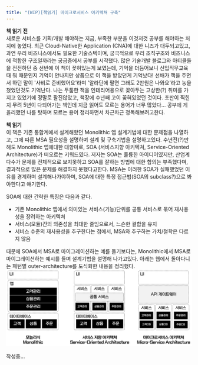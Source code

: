 ```yaml
---
title: "(WIP)[책읽기] 마이크로서비스 아키텍쳐 구축"
---
```


**책 읽기 전**<br/>
새로운 서비스를 기획/개발 해야하는 지금, 부족한 부분을 이것저것 공부를 해야하는 처지에 놓였다. 최근 Cloud-Native한 Application (CNA)에 대한 니즈가 대두되고있고, 과연 우리 비즈니스에서도 필요한 기술스텍이며, 궁극적으로 우리 조직구조와 비즈니스에 적합한 구조일까라는 궁금증에서 공부를 시작했다. 많은 기술개발 블로그와 아티클들을 전전하던 중 선반에 이 책이 꽂혀있는게 보였는데, 기억을 더듬어보니 신입직무교육때 뭐 때문인지 기억이 안나지만 상품으로 이 책을 받았던게 기억났다! 선배가 책을 주면서 하던 말이 '사비로 준비했어요'라며 '알라딘에 팔면 그래도 2만원은 나와요'라고 농을 쳤었던것도 기억난다. 나는 두툼한 책을 인테리어용으로 꽂아두는 고상한(?) 취미를 가지고 있었기에 정말로 팔진않았고, 책장에 수년째 고이 꽂혀있었던 것이다.  초판이 찍힌지 무려 5년이 다되어가는 책인데 지금 읽어도 모르는 용어가 너무 많았다... 공부에 게을리했던 나를 탓하며 모르는 용어 정리하면서 차근차근 정독해보려고한다.

**책 읽기**<br/>
이 책은 기존 통합계에서 설계해왔던 Monolithic 앱 설계기법에 대한 문제점을 나열하고, 그에 따른 MSA 필요성을 설명하며 설계 및 구축기법을 설명하고있다. 수년전(?)만 해도 Monolithic 앱에대한 대항마로, SOA (서비스지향 아키텍쳐, Service-Oriented Architecture)가 떠오르는 키워드였다. 저자는 SOA는 훌륭한 아이디어였지만, 산업계 다수가 문제를 전체적으로 보지못하고 SOA를 잘하는 방법에 대한 합의는 부족했다며, 결과적으로 많은 문제를 해결하지 못했다고한다. MSA는 이러한 SOA가 실패했었던 이유를 경계하며 설계해나가야하며, SOA에 대한 특정 접근법(SOA의 subclass?)으로 봐야한다고 얘기한다.

SOA에 대한 간략한 특징은 다음과 같다.
> 
* 기존 Monolithic 앱에서  의미있는 서비스(기능)단위를 공통 서비스로 묶어 재사용성을 장려하는 아키텍쳐
* 서비스(모듈)간의 의존성을 최대한 줄임으로서, 느슨한 결합을 유지
* 서비스 수준의 재사용성을 추구한다는 점에서, MSA와 추구하는 가치/철학은 다르지 않음

때문에 SOA에서 MSA로 마이그레이션하는 예를 들기보다는, Monolithic에서 MSA로 마이그레이션하는 예시를 들며 설계기법을 설명해 나가고있다. 아래는 웹에서 돌아다니는 패턴별 outer-architecture를 도식화한 내용을 정리했다. 
![](/public/img/2022-01-26-Enterprise-Intergration-Patterns_0.PNG)


작성중...
